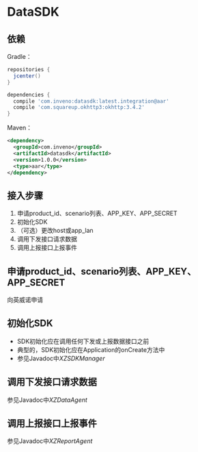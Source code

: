 DataSDK
=====

依赖
--------
Gradle：

```gradle
repositories {
  jcenter() 
}

dependencies {
  compile 'com.inveno:datasdk:latest.integration@aar'
  compile 'com.squareup.okhttp3:okhttp:3.4.2'
}
```

Maven：

```xml
<dependency>
  <groupId>com.inveno</groupId>
  <artifactId>datasdk</artifactId>
  <version>1.0.0</version>
  <type>aar</type>
</dependency>
```

接入步骤
--------
1. 申请product_id、scenario列表、APP_KEY、APP_SECRET
2. 初始化SDK
3. （可选）更改host或app_lan
3. 调用下发接口请求数据
4. 调用上报接口上报事件

申请product_id、scenario列表、APP_KEY、APP_SECRET
--------
向英威诺申请

初始化SDK
--------
* SDK初始化应在调用任何下发或上报数据接口之前
* 典型的，SDK初始化应在Application的onCreate方法中 
* 参见Javadoc中*XZSDKManager*

调用下发接口请求数据
-------
参见Javadoc中*XZDataAgent*

调用上报接口上报事件
--------
参见Javadoc中*XZReportAgent*




